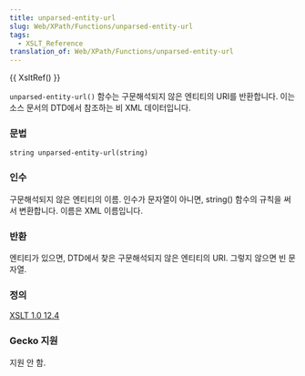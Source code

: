 ```yaml
---
title: unparsed-entity-url
slug: Web/XPath/Functions/unparsed-entity-url
tags:
  - XSLT_Reference
translation_of: Web/XPath/Functions/unparsed-entity-url
---
```


{{ XsltRef() }}

`unparsed-entity-url()` 함수는 구문해석되지 않은 엔티티의 URI를 반환합니다. 이는 소스 문서의 DTD에서 참조하는 비 XML 데이터입니다.

### 문법

```
string unparsed-entity-url(string)
```

### 인수

구문해석되지 않은 엔티티의 이름. 인수가 문자열이 아니면, string() 함수의 규칙을 써서 변환합니다. 이름은 XML 이름입니다.

### 반환

엔티티가 있으면, DTD에서 찾은 구문해석되지 않은 엔티티의 URI. 그렇지 않으면 빈 문자열.

### 정의

[XSLT 1.0 12.4](http://www.w3.org/TR/xslt#function-unparsed-entity-uri)

### Gecko 지원

지원 안 함.
